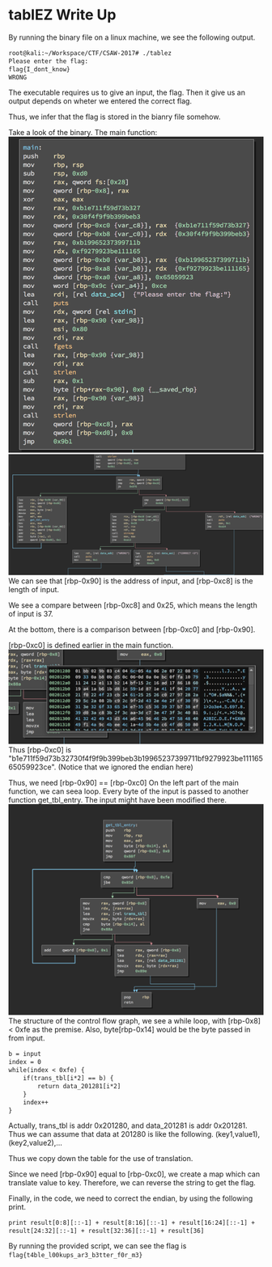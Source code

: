 # tablEZ Write Up
By running the binary file on a linux machine, we see the following output.
```
root@kali:~/Workspace/CTF/CSAW-2017# ./tablez 
Please enter the flag:
flag{I_dont_know}
WRONG
```
The executable requires us to give an input, the flag. Then it give us an output depends on wheter we entered the correct flag.

Thus, we infer that the flag is stored in the bianry file somehow. 

Take a look of the binary.
The main function:
![alt text][tablez-1]
![alt text][tablez-2]
We can see that [rbp-0x90] is the address of input, and [rbp-0xc8] is the length of input.

We see a compare between [rbp-0xc8] and 0x25, which means the length of input is 37.

At the bottom, there is a comparison between [rbp-0xc0] and [rbp-0x90]. 

[rbp-0xc0] is defined earlier in the main function. 
![alt text][tablez-5]
Thus [rbp-0xc0] is "b1e711f59d73b32730f4f9f9b399beb3b19965237399711bf9279923be11116565059923ce". (Notice that we ignored the endian here)

Thus, we need [rbp-0x90] == [rbp-0xc0]
On the left part of the main function, we can seea loop. Every byte of the input is passed to another function get_tbl_entry. The input might have been modified there. 
![alt text][tablez-3]
The structure of the control flow graph, we see a while loop, with [rbp-0x8] < 0xfe as the premise. Also, byte[rbp-0x14] would be the byte passed in from input.

```
b = input
index = 0
while(index < 0xfe) {
	if(trans_tbl[i*2] == b) {
		return data_201281[i*2]
	}
	index++
}
```
Actually, trans_tbl is addr 0x201280, and data_201281 is addr 0x201281. Thus we can assume that data at 201280 is like the following.
(key1,value1),(key2,value2),...

Thus we copy down the table for the use of translation.

Since we need [rbp-0x90] equal to [rbp-0xc0], we create a map which can translate value to key. Therefore, we can reverse the string to get the flag.

Finally, in the code, we need to correct the endian, by using the following print.
```
print result[0:8][::-1] + result[8:16][::-1] + result[16:24][::-1] + result[24:32][::-1] + result[32:36][::-1] + result[36]
```
By running the provided script, we can see the flag is ```flag{t4ble_l00kups_ar3_b3tter_f0r_m3}```




[tablez-1]: https://github.com/bruceshenzk/CTF-WriteUp/blob/master/CSAW-2017/tablEZ/img/tablez-1.png
[tablez-2]: https://github.com/bruceshenzk/CTF-WriteUp/blob/master/CSAW-2017/tablEZ/img/tablez-2.png
[tablez-3]: https://github.com/bruceshenzk/CTF-WriteUp/blob/master/CSAW-2017/tablEZ/img/tablez-3.png
[tablez-4]: https://github.com/bruceshenzk/CTF-WriteUp/blob/master/CSAW-2017/tablEZ/img/tablez-4.png
[tablez-5]: https://github.com/bruceshenzk/CTF-WriteUp/blob/master/CSAW-2017/tablEZ/img/tablez-4.png